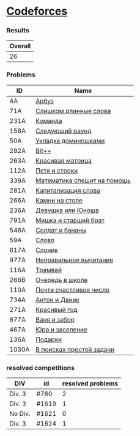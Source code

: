 # [Codeforces](https://codeforces.com/problemset)

### Results
| Overall |
|---------|
| 26      |

### Problems
| ID    | Name                                                                               |
|-------|------------------------------------------------------------------------------------|
| 4A    | [Арбуз](http://codeforces.com/problemset/problem/4/A)                              |
| 71A   | [ Слишком длинные слова ](https://codeforces.com/problemset/problem/71/A)          |
| 231A  | [ Команда ](https://codeforces.com/problemset/problem/231/A)                       |
| 158A  | [ Следующий раунд ](https://codeforces.com/problemset/problem/158/A)               |
| 50A   | [ Укладка доминошками ](https://codeforces.com/problemset/problem/50/A)            |
| 282A  | [ Bit++ ](https://codeforces.com/problemset/problem/282/A)                         |
| 263A  | [ Красивая матрица ](https://codeforces.com/problemset/problem/263/A)              |
| 112A  | [ Петя и строки ](https://codeforces.com/problemset/problem/112/A)                 |
| 339A  | [ Математика спешит на помощь ](https://codeforces.com/problemset/problem/339/A)   |
| 281A  | [ Капитализация слова ](https://codeforces.com/problemset/problem/281/A)           |
| 266A  | [ Камни на столе ](https://codeforces.com/problemset/problem/266/A)                |
| 236A  | [ Девушка или Юноша ](https://codeforces.com/problemset/problem/236/A)             |
| 791A  | [ Мишка и старший брат ](https://codeforces.com/problemset/problem/791/A)          |
| 546A  | [ Солдат и бананы ](https://codeforces.com/problemset/problem/546/A)               |
| 59A   | [ Слово ](https://codeforces.com/problemset/problem/59/A)                          |
| 617A  | [ Слоник ](https://codeforces.com/problemset/problem/617/A)                        |
| 977A  | [ Неправильное вычитание ](https://codeforces.com/problemset/problem/977/A)        |
| 116A  | [ Трамвай ](https://codeforces.com/problemset/problem/116/A)                       |
| 266B  | [ Очередь в школе ](https://codeforces.com/problemset/problem/266/B)               |
| 110A  | [ Почти счастливое число ](https://codeforces.com/problemset/problem/110/A)        |
| 734A  | [ Антон и Даник ](https://codeforces.com/problemset/problem/734/A)                 |
| 271A  | [ Красивый год ](https://codeforces.com/problemset/problem/271/A)                  |
| 677A  | [ Ваня и забор ](https://codeforces.com/problemset/problem/677/A)                  |
| 467A  | [ Юра и заселение ](https://codeforces.com/problemset/problem/467/A)               |
| 136A  | [ Подарки ](https://codeforces.com/problemset/problem/136/A)                       |
| 1030A | [ В поисках простой задачи ](https://codeforces.com/problemset/problem/1030/A)     |

### resolved competitions
| DIV     | id    | resolved problems |
|---------|-------|-------------------|
| Div. 3  | #760  | 2                 |
| Div. 3  | #1619 | 1                 |
| No Div. | #1621 | 0                 |
| Div. 3  | #1624 | 1                 |
